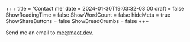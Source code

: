 +++
title = 'Contact me'
date = 2024-01-30T19:03:32-03:00
draft = false
ShowReadingTime = false
ShowWordCount = false
hideMeta = true
ShowShareButtons = false
ShowBreadCrumbs = false
+++

Send me an email to [me@maot.dev](mailto:me@maot.dev).
